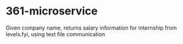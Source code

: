# 361-microservice
Given company name, returns salary information for internship from levels.fyi, using text file communication
